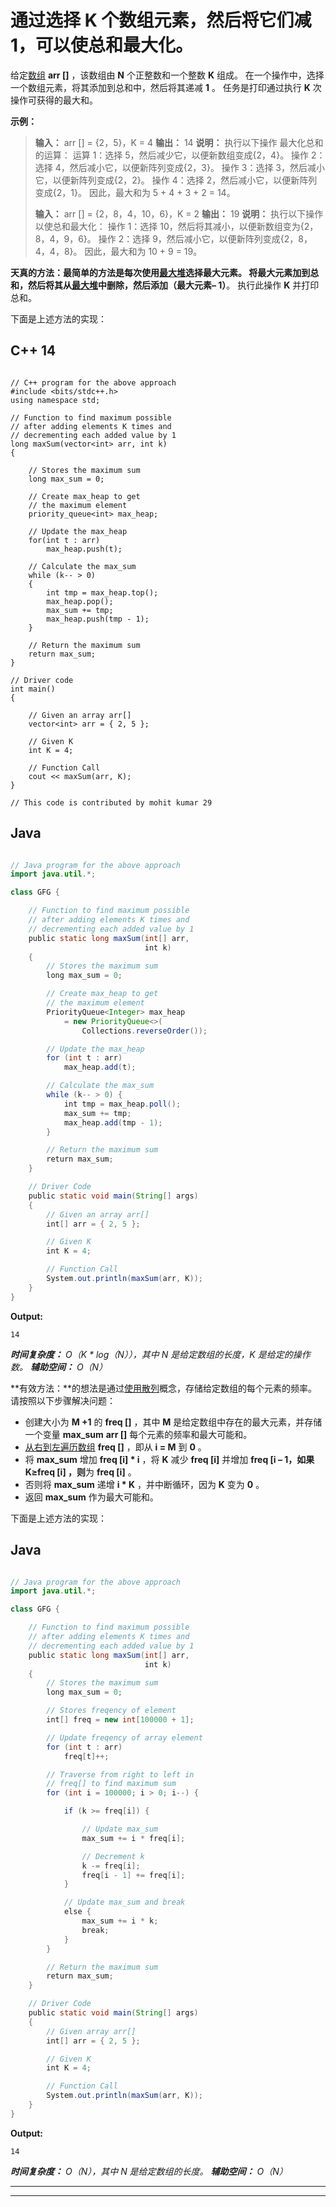 # 通过选择 K 个数组元素，然后将它们减 1，可以使总和最大化。

给定[数组](https://www.geeksforgeeks.org/introduction-to-arrays/) **arr []** ，该数组由 **N** 个正整数和一个整数 **K** 组成。 在一个操作中，选择一个数组元素，将其添加到总和中，然后将其递减 **1** 。 任务是打印通过执行 **K** 次操作可获得的最大和。

**示例：**

> **输入：** arr [] = {2，5}，K = 4
> **输出：** 14
> **说明：**
> 执行以下操作 最大化总和的运算：
> 运算 1：选择 5，然后减少它，以便新数组变成{2，4}。
> 操作 2：选择 4，然后减小它，以便新阵列变成{2，3}。
> 操作 3：选择 3，然后减小它，以便新阵列变成{2，2}。
> 操作 4：选择 2，然后减小它，以便新阵列变成{2，1}。
> 因此，最大和为 5 + 4 + 3 + 2 = 14。
> 
> **输入：** arr [] = {2，8，4，10，6}，K = 2
> **输出：** 19
> **说明：**
> 执行以下操作以使总和最大化：
> 操作 1：选择 10，然后将其减小，以便新数组变为{2，8，4，9，6}。
> 操作 2：选择 9，然后减小它，以便新阵列变成{2，8，4，4，8}。
> 因此，最大和为 10 + 9 = 19。

**天真的方法：**最简单的方法是每次使用[最大堆](https://www.geeksforgeeks.org/max-heap-in-java/)选择最大元素。 将最大元素加到总和，然后将其从[最大堆](https://www.geeksforgeeks.org/max-heap-in-java/)中删除，然后添加**（最大元素– 1）**。 执行此操作 **K** 并打印总和。

下面是上述方法的实现：

## C++ 14

```

// C++ program for the above approach
#include <bits/stdc++.h>
using namespace std;

// Function to find maximum possible
// after adding elements K times and
// decrementing each added value by 1
long maxSum(vector<int> arr, int k)
{

    // Stores the maximum sum
    long max_sum = 0;

    // Create max_heap to get
    // the maximum element
    priority_queue<int> max_heap;

    // Update the max_heap
    for(int t : arr)
        max_heap.push(t);

    // Calculate the max_sum
    while (k-- > 0) 
    {
        int tmp = max_heap.top();
        max_heap.pop();
        max_sum += tmp;
        max_heap.push(tmp - 1);
    }

    // Return the maximum sum
    return max_sum;
}

// Driver code
int main()
{

    // Given an array arr[]
    vector<int> arr = { 2, 5 };

    // Given K
    int K = 4;

    // Function Call
    cout << maxSum(arr, K);
}

// This code is contributed by mohit kumar 29

```

## Java

```java

// Java program for the above approach
import java.util.*;

class GFG {

    // Function to find maximum possible
    // after adding elements K times and
    // decrementing each added value by 1
    public static long maxSum(int[] arr,
                              int k)
    {
        // Stores the maximum sum
        long max_sum = 0;

        // Create max_heap to get
        // the maximum element
        PriorityQueue<Integer> max_heap
            = new PriorityQueue<>(
                Collections.reverseOrder());

        // Update the max_heap
        for (int t : arr)
            max_heap.add(t);

        // Calculate the max_sum
        while (k-- > 0) {
            int tmp = max_heap.poll();
            max_sum += tmp;
            max_heap.add(tmp - 1);
        }

        // Return the maximum sum
        return max_sum;
    }

    // Driver Code
    public static void main(String[] args)
    {
        // Given an array arr[]
        int[] arr = { 2, 5 };

        // Given K
        int K = 4;

        // Function Call
        System.out.println(maxSum(arr, K));
    }
}

```

**Output:** 

```
14

```

***时间复杂度：** O（K * log（N）），其中 N 是给定数组的长度，K 是给定的操作数。*
***辅助空间：** O（N）*

**有效方法：**的想法是通过[使用](https://www.geeksforgeeks.org/count-frequencies-elements-array-o1-extra-space-time/)[散列](https://www.geeksforgeeks.org/hashing-data-structure/)概念，存储给定数组的每个元素的频率。 请按照以下步骤解决问题：

*   创建大小为 **M +1** 的 **freq []** ，其中 **M** 是给定数组中存在的最大元素，并存储一个变量 **max_sum** **arr []** 每个元素的频率和最大可能和。
*   [从右到左遍历数组](https://www.geeksforgeeks.org/c-program-to-traverse-an-array/) **freq []** ，即从 **i = M** 到 **0** 。
*   将 **max_sum** 增加 **freq [i] * i** ，将 **K** 减少 **freq [i]** 并增加 **freq [i – 1，如果 **K≥freq [i]** ，则**为 **freq [i]** 。
*   否则将 **max_sum** 递增 **i * K** ，并中断循环，因为 **K** 变为 **0** 。
*   返回 **max_sum** 作为最大可能和。

下面是上述方法的实现：

## Java

```java

// Java program for the above approach
import java.util.*;

class GFG {

    // Function to find maximum possible
    // after adding elements K times and
    // decrementing each added value by 1
    public static long maxSum(int[] arr,
                              int k)
    {
        // Stores the maximum sum
        long max_sum = 0;

        // Stores freqency of element
        int[] freq = new int[100000 + 1];

        // Update freqency of array element
        for (int t : arr)
            freq[t]++;

        // Traverse from right to left in
        // freq[] to find maximum sum
        for (int i = 100000; i > 0; i--) {

            if (k >= freq[i]) {

                // Update max_sum
                max_sum += i * freq[i];

                // Decrement k
                k -= freq[i];
                freq[i - 1] += freq[i];
            }

            // Update max_sum and break
            else {
                max_sum += i * k;
                break;
            }
        }

        // Return the maximum sum
        return max_sum;
    }

    // Driver Code
    public static void main(String[] args)
    {
        // Given array arr[]
        int[] arr = { 2, 5 };

        // Given K
        int K = 4;

        // Function Call
        System.out.println(maxSum(arr, K));
    }
}

```

**Output:** 

```
14

```

***时间复杂度：** O（N），其中 N 是给定数组的长度。*
***辅助空间：** O（N）*



* * *

* * *



